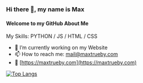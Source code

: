 ### Hi there 👋, my name is Max
#### Welcome to my GitHub About Me


My Skills: PYTHON / JS / HTML / CSS

- 🔭 I’m currently working on my Website 
- 📫 How to reach me: mail@maxtrueby.com
- 🔗 [https://maxtrueby.com](https://maxtrueby.com)

[![Top Langs](https://github-readme-stats.vercel.app/api/top-langs/?username=Max-Trueby&layout=compact&bg_color=22272e&border_color=22272e&title_color=2f7cf5&text_color=adbac7&custom_title=My+Most+Used+Languages)](https://github.com/Max-Trueby)
